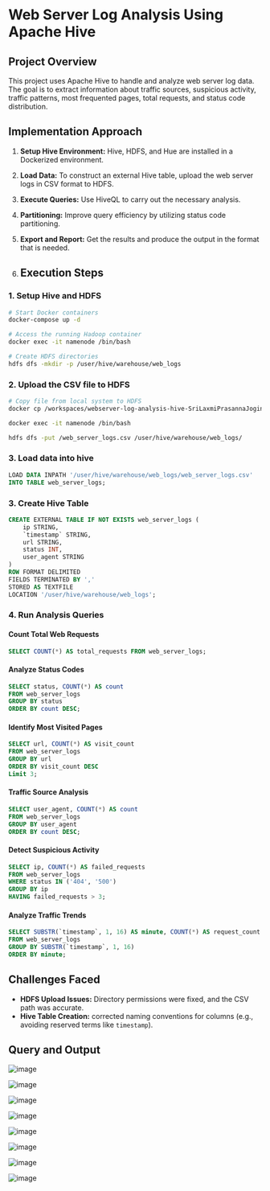# Web Server Log Analysis Using Apache Hive

## Project Overview

This project uses Apache Hive to handle and analyze web server log data. The goal is to extract information about traffic sources, suspicious activity, traffic patterns, most frequented pages, total requests, and status code distribution.

## Implementation Approach

1. **Setup Hive Environment:** Hive, HDFS, and Hue are installed in a Dockerized environment.
2. **Load Data:** To construct an external Hive table, upload the web server logs in CSV format to HDFS.
3. **Execute Queries:** Use HiveQL to carry out the necessary analysis.
4. **Partitioning:** Improve query efficiency by utilizing status code partitioning.
5. **Export and Report:** Get the results and produce the output in the format that is needed.

6. ## Execution Steps
### 1. Setup Hive and HDFS
```sh
# Start Docker containers
docker-compose up -d

# Access the running Hadoop container
docker exec -it namenode /bin/bash

# Create HDFS directories
hdfs dfs -mkdir -p /user/hive/warehouse/web_logs
```

### 2. Upload the CSV file to HDFS
```sh
# Copy file from local system to HDFS
docker cp /workspaces/webserver-log-analysis-hive-SriLaxmiPrasannaJoginipelli/web_server_logs.csv namenode:/web_server_logs.csv

docker exec -it namenode /bin/bash

hdfs dfs -put /web_server_logs.csv /user/hive/warehouse/web_logs/

```

### 3. Load data into hive

```sql
LOAD DATA INPATH '/user/hive/warehouse/web_logs/web_server_logs.csv' 
INTO TABLE web_server_logs;
```

### 3. Create Hive Table
```sql
CREATE EXTERNAL TABLE IF NOT EXISTS web_server_logs (
    ip STRING,
    `timestamp` STRING,
    url STRING,
    status INT,
    user_agent STRING
)
ROW FORMAT DELIMITED
FIELDS TERMINATED BY ','
STORED AS TEXTFILE
LOCATION '/user/hive/warehouse/web_logs';
```

### 4. Run Analysis Queries
#### Count Total Web Requests
```sql
SELECT COUNT(*) AS total_requests FROM web_server_logs;
```

#### Analyze Status Codes
```sql
SELECT status, COUNT(*) AS count 
FROM web_server_logs 
GROUP BY status 
ORDER BY count DESC;
```

#### Identify Most Visited Pages
```sql
SELECT url, COUNT(*) AS visit_count 
FROM web_server_logs 
GROUP BY url
ORDER BY visit_count DESC
Limit 3;
```

#### Traffic Source Analysis
```sql
SELECT user_agent, COUNT(*) AS count 
FROM web_server_logs 
GROUP BY user_agent 
ORDER BY count DESC;
```

#### Detect Suspicious Activity
```sql
SELECT ip, COUNT(*) AS failed_requests 
FROM web_server_logs 
WHERE status IN ('404', '500') 
GROUP BY ip 
HAVING failed_requests > 3;
```

#### Analyze Traffic Trends
```sql
SELECT SUBSTR(`timestamp`, 1, 16) AS minute, COUNT(*) AS request_count 
FROM web_server_logs 
GROUP BY SUBSTR(`timestamp`, 1, 16) 
ORDER BY minute;
```

## Challenges Faced

- **HDFS Upload Issues:** Directory permissions were fixed, and the CSV path was accurate.
- **Hive Table Creation:** corrected naming conventions for columns (e.g., avoiding reserved terms like `timestamp`).

## Query and Output

![image](https://github.com/user-attachments/assets/fbccabff-ee19-422d-8952-9ef5a81200da)

![image](https://github.com/user-attachments/assets/377510d8-d42f-401e-b70e-0967a4751b57)


![image](https://github.com/user-attachments/assets/784eb773-85b8-4621-87d4-9902f2b65e73)


![image](https://github.com/user-attachments/assets/1e5e232a-b7ea-4bef-a95b-af37a377bdf7)


![image](https://github.com/user-attachments/assets/eba749c5-b39f-4f31-9643-730b03b68b32)


![image](https://github.com/user-attachments/assets/8cf19f90-cdce-416b-8816-3237f9f9cb6e)


![image](https://github.com/user-attachments/assets/bf250e77-3405-49b0-a2b8-b6eb45d12180)


![image](https://github.com/user-attachments/assets/a00fabd5-5891-43bf-a4d5-a166df19128b)














